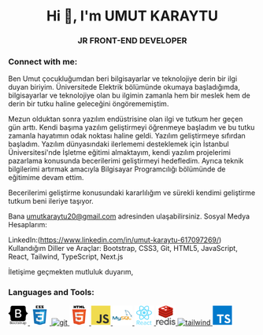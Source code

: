 

<h1 align="center">Hi 👋, I'm UMUT KARAYTU</h1>
<h3 align="center">JR FRONT-END DEVELOPER</h3>

<h3 align="left">Connect with me:</h3>
<p align="left">
</p>


Ben Umut çocukluğumdan beri bilgisayarlar ve teknolojiye derin bir ilgi duyan biriyim. Üniversitede Elektrik bölümünde okumaya başladığımda, bilgisayarlar ve teknolojiye olan bu ilgimin zamanla hem bir meslek hem de derin bir tutku haline geleceğini öngörememiştim.

Mezun olduktan sonra yazılım endüstrisine olan ilgi ve tutkum her geçen gün arttı. Kendi başıma yazılım geliştirmeyi öğrenmeye başladım ve bu tutku zamanla hayatımın odak noktası haline geldi. Yazılım geliştirmeye sıfırdan başladım. Yazılım dünyasındaki ilerlememi desteklemek için İstanbul Üniversitesi'nde İşletme eğitimi almaktayım, kendi yazılım projelerimi pazarlama konusunda becerilerimi geliştirmeyi hedefledim. Ayrıca teknik bilgilerimi artırmak amacıyla Bilgisayar Programcılığı bölümünde de eğitimime devam ettim.

Becerilerimi geliştirme konusundaki kararlılığım ve sürekli kendimi geliştirme tutkum beni ileriye taşıyor.

Bana umutkaraytu20@gmail.com adresinden ulaşabilirsiniz. Sosyal Medya Hesaplarım:

LinkedIn:(https://www.linkedin.com/in/umut-karaytu-617097269/)
Kullandığım Diller ve Araçlar: Bootstrap, CSS3, Git, HTML5, JavaScript, React, Tailwind, TypeScript, Next.js

İletişime geçmekten mutluluk duyarım,

<h3 align="left">Languages and Tools:</h3>
<p align="left"> <a href="https://getbootstrap.com" target="_blank" rel="noreferrer"> <img src="https://raw.githubusercontent.com/devicons/devicon/master/icons/bootstrap/bootstrap-plain-wordmark.svg" alt="bootstrap" width="40" height="40"/> </a> <a href="https://www.w3schools.com/css/" target="_blank" rel="noreferrer"> <img src="https://raw.githubusercontent.com/devicons/devicon/master/icons/css3/css3-original-wordmark.svg" alt="css3" width="40" height="40"/> </a> <a href="https://git-scm.com/" target="_blank" rel="noreferrer"> <img src="https://www.vectorlogo.zone/logos/git-scm/git-scm-icon.svg" alt="git" width="40" height="40"/> </a> <a href="https://www.w3.org/html/" target="_blank" rel="noreferrer"> <img src="https://raw.githubusercontent.com/devicons/devicon/master/icons/html5/html5-original-wordmark.svg" alt="html5" width="40" height="40"/> </a> <a href="https://developer.mozilla.org/en-US/docs/Web/JavaScript" target="_blank" rel="noreferrer"> <img src="https://raw.githubusercontent.com/devicons/devicon/master/icons/javascript/javascript-original.svg" alt="javascript" width="40" height="40"/> </a> <a href="https://www.mysql.com/" target="_blank" rel="noreferrer"> <img src="https://raw.githubusercontent.com/devicons/devicon/master/icons/mysql/mysql-original-wordmark.svg" alt="mysql" width="40" height="40"/> </a> <a href="https://reactjs.org/" target="_blank" rel="noreferrer"> <img src="https://raw.githubusercontent.com/devicons/devicon/master/icons/react/react-original-wordmark.svg" alt="react" width="40" height="40"/> </a> <a href="https://redis.io" target="_blank" rel="noreferrer"> <img src="https://raw.githubusercontent.com/devicons/devicon/master/icons/redis/redis-original-wordmark.svg" alt="redis" width="40" height="40"/> </a> <a href="https://tailwindcss.com/" target="_blank" rel="noreferrer"> <img src="https://www.vectorlogo.zone/logos/tailwindcss/tailwindcss-icon.svg" alt="tailwind" width="40" height="40"/> </a> <a href="https://www.typescriptlang.org/" target="_blank" rel="noreferrer"> <img src="https://raw.githubusercontent.com/devicons/devicon/master/icons/typescript/typescript-original.svg" alt="typescript" width="40" height="40"/> </a> </p>
